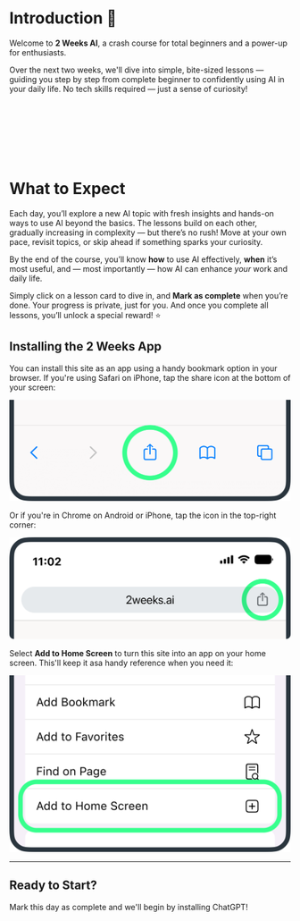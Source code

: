 # Introduction 👋
Welcome to **2 Weeks AI**, a crash course for total beginners and a power-up for enthusiasts. 

Over the next two weeks, we'll dive into simple, bite-sized lessons — guiding you step by step from complete beginner to confidently using AI in your daily life. No tech skills required — just a sense of curiosity!

<script src="https://fast.wistia.com/player.js" async></script><script src="https://fast.wistia.com/embed/3zigqfu4hd.js" async type="module"></script><style>wistia-player[media-id='3zigqfu4hd']:not(:defined) { min-height:100px; display: flex; }</style><wistia-player media-id="3zigqfu4hd" seo="false" aspect="0.5625"></wistia-player>
 
# What to Expect
Each day, you’ll explore a new AI topic with fresh insights and hands-on ways to use AI beyond the basics. The lessons build on each other, gradually increasing in complexity — but there’s no rush! Move at your own pace, revisit topics, or skip ahead if something sparks your curiosity.

By the end of the course, you’ll know **how** to use AI effectively, **when** it’s most useful, and — most importantly — how AI can enhance *your* work and daily life.

Simply click on a lesson card to dive in, and **Mark as complete** when you’re done. Your progress is private, just for you. And once you complete all lessons, you’ll unlock a special reward! ⭐

## Installing the 2 Weeks App
You can install this site as an app using a handy bookmark option in your browser. If you're using Safari on iPhone, tap the share icon at the bottom of your screen:

<picture>
  <source srcset="./assets/images/share-location-safari-dark.png" media="(prefers-color-scheme:dark)">
  <img src="./assets/images/share-location-safari.png">
</picture>

Or if you're in Chrome on Android or iPhone, tap the icon in the top-right corner:

<picture>
  <source srcset="./assets/images/share-location-chrome-dark.png" media="(prefers-color-scheme:dark)">
  <img src="./assets/images/share-location-chrome.png">
</picture>

Select **Add to Home Screen** to turn this site into an app on your home screen. This'll keep it asa handy reference when you need it:

<picture>
  <source srcset="./assets/images/homescreen-location-dark.png" media="(prefers-color-scheme:dark)">
  <img src="./assets/images/homescreen-location.png">
</picture>

***

## Ready to Start?
Mark this day as complete and we'll begin by installing ChatGPT!